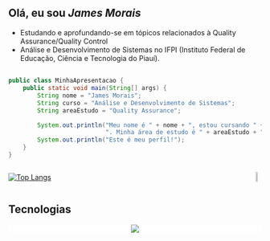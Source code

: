 

## Olá, eu sou ***James Morais*** 

- Estudando e aprofundando-se em tópicos relacionados à Quality Assurance/Quality Control
- Análise e Desenvolvimento de Sistemas no IFPI (Instituto Federal de Educação, Ciência e Tecnologia do Piauí).
##
```java
public class MinhaApresentacao {
    public static void main(String[] args) {
        String nome = "James Morais";
        String curso = "Análise e Desenvolvimento de Sistemas";
        String areaEstudo = "Quality Assurance";

        System.out.println("Meu nome é " + nome + ", estou cursando " + curso +
                           ". Minha área de estudo é " + areaEstudo + ".");
        System.out.println("Este é meu perfil!");
    }
}
```
<div align="center" >
  <div style="display: flex; align-items: center; justify-content: space-between;">
      <div>
  
  [![Top Langs](https://github-readme-stats.vercel.app/api/top-langs/?username=JamesMorais&layout=compact&langs_count=6&theme=dark&bg_color=0A0A0A)](https://github.com/JamesMorais/github-readme-stats)
  
</div>
  <div>
    <img width="40%" height="70%" src="https://user-images.githubusercontent.com/74038190/238355349-7d484dc9-68a9-4ee6-a767-aea59035c12d.gif?...">
  </div>
</div>
</div>


##  Tecnologias
  <p align="center" style="background-color: white;">
  <a href="https://skillicons.dev">
    <img src="https://skillicons.dev/icons?i=java,selenium,html,css,js,py,c,mysql,postgres,git" />
  </a>
</p>
